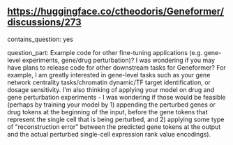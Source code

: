 ## https://huggingface.co/ctheodoris/Geneformer/discussions/273

contains_question: yes

question_part: Example code for other fine-tuning applications (e.g. gene-level experiments, gene/drug perturbation)?
I was wondering if you may have plans to release code for other downstream tasks for Geneformer?
For example, I am greatly interested in gene-level tasks such as your gene network centrality tasks/chromatin dynamic/TF target identification, or dosage sensitivity.
I'm also thinking of applying your model on drug and gene perturbation experiments - I was wondering if those would be feasible (perhaps by training your model by 1) appending the perturbed genes or drug tokens at the beginning of the input, before the gene tokens that represent the single cell that is being perturbed, and 2) applying some type of "reconstruction error" between the predicted gene tokens at the output and the actual perturbed single-cell expression rank value encodings).